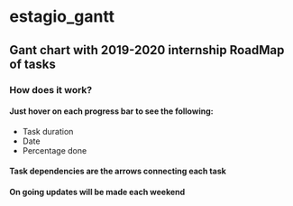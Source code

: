 # estagio_gantt


## Gant chart with 2019-2020 internship RoadMap of tasks

### How does it work?

#### Just hover on each progress bar to see the following:
* Task duration
* Date
* Percentage done

#### Task dependencies are the arrows connecting each task


#### On going updates will be made each weekend
